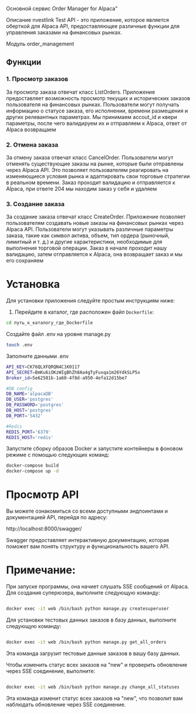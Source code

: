 Основной сервис Order Manager for Alpaca"

Описание
nvestlink Test API - это приложение, которое является оберткой для Alpaca API, предоставляющее различные функции для управления заказами на финансовых рынках.

Модуль order_management


## Функции

### 1. Просмотр заказов

За просмотр заказа отвечат класс ListOrders. Приложение предоставляет возможность просмотр текущих и исторических заказов пользователя на финансовых рынках. Пользователи могут получать информацию о статусе заказа, его исполнении, времени размещения и других релевантных параметрах. Мы принимаем accout_id и квери параметры, после чего валидируем их и отправляем к Alpaca, ответ от Alpaca возвращаем

### 2. Отмена заказа

За отмену заказа отвечат класс CancelOrder. Пользователи могут отменять существующие заказы на рынке, которые были отправлены через Alpaca API. Это позволяет пользователям реагировать на изменяющиеся условия рынка и адаптировать свои торговые стратегии в реальном времени. Заказ проходит валидацию и отправляется к Alpaca, при ответе 204 мы находим заказ у себя и удаляем

### 3. Создание заказа

За создание заказа отвечат класс CreateOrder. Приложение позволяет пользователям создавать новые заказы на финансовых рынках через Alpaca API. Пользователи могут указывать различные параметры заказа, такие как символ актива, объем, тип ордера (рыночный, лимитный и т. д.) и другие характеристики, необходимые для выполнения торговой операции. Заказ в начале проходит нашу валидацию, затем отправляется к Alpaca, она возвращает заказ и мы его сохраняем

# Установка

Для установки приложения следуйте простым инструкциям ниже:

1. Перейдите в каталог, где расположен файл `Dockerfile`:

```bash
cd путь_к_каталогу_где_Dockerfile 
```

Создайте файл .env на уровне manage.py

```bash
touch .env
```

Заполните данными  .env

```bash
API_KEY=CK76QLXFQRQN4C1K0117
API_SECRET=BmKu6iOKzWIgBhZh8Aa4gTyFuxqa1m26YdkSLP5x
Broker_id=5e62581b-1a60-4f8d-a950-4efa12d15be7

#DB config
DB_NAME='alpacaDB'
DB_USER='postgres'
DB_PASSWORD='postgres'
DB_HOST='postgres'
DB_PORT='5432'

#Redis
REDIS_PORT='6379'
REDIS_HOST='redis'
```

Запустите сборку образов Docker и запустите контейнеры в фоновом режиме с помощью следующих команд:

```bash
docker-compose build
docker-compose up -d
```

# Просмотр API

Вы можете ознакомиться со всеми доступными эндпоинтами и документацией API, перейдя по адресу:

http://localhost:8000/swagger/

Swagger предоставляет интерактивную документацию, которая поможет вам понять структуру и функциональность вашего API.

# Примечание:
При запуске программы, она начиет слушать SSE сообщений от Alpaca.
Для создания суперюзера, выполните следующую команду:

```bash

docker exec -it web /bin/bash python manage.py createsuperuser
```

Для установки тестовых данных заказов в базу данных, выполните следующую команду:

```bash

docker exec -it web /bin/bash python manage.py get_all_orders
```

Эта команда загрузит тестовые данные заказов в вашу базу данных.


Чтобы изменить статус всех заказов на "new" и проверить обновление через SSE соединение, выполните:

```bash

docker exec -it web /bin/bash python manage.py сhange_all_statuses
```

Эта команда изменит статус всех заказов на "new", что позволит вам наблюдать обновление через SSE соединение.
